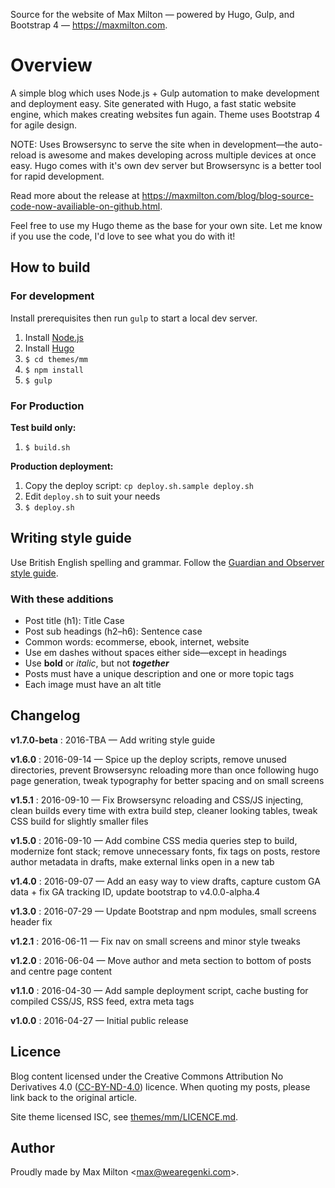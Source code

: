 Source for the website of Max Milton — powered by Hugo, Gulp, and Bootstrap 4 — <https://maxmilton.com>.

# Overview

A simple blog which uses Node.js + Gulp automation to make development and deployment easy. Site generated with Hugo, a fast static website engine, which makes creating websites fun again. Theme uses Bootstrap 4 for agile design.

NOTE: Uses Browsersync to serve the site when in development—the auto-reload is awesome and makes developing across multiple devices at once easy. Hugo comes with it's own dev server but Browsersync is a better tool for rapid development.

Read more about the release at <https://maxmilton.com/blog/blog-source-code-now-availiable-on-github.html>.

Feel free to use my Hugo theme as the base for your own site. Let me know if you use the code, I'd love to see what you do with it!

## How to build

### For development

Install prerequisites then run `gulp` to start a local dev server.

1. Install [Node.js](https://nodejs.org)
2. Install [Hugo](https://github.com/spf13/hugo/releases)
3. `$ cd themes/mm`
4. `$ npm install`
5. `$ gulp`

### For Production

**Test build only:**

1. `$ build.sh`

**Production deployment:**

1. Copy the deploy script: `cp deploy.sh.sample deploy.sh`
2. Edit `deploy.sh` to suit your needs
3. `$ deploy.sh`

## Writing style guide

Use British English spelling and grammar. Follow the [Guardian and Observer style guide](https://www.theguardian.com/info/series/guardian-and-observer-style-guide).

### With these additions

* Post title (h1): Title Case
* Post sub headings (h2–h6): Sentence case
* Common words: ecommerse, ebook, internet, website
* Use em dashes without spaces either side—except in headings
* Use **bold** or _italic_, but not **_together_**
* Posts must have a unique description and one or more topic tags
* Each image must have an alt title

## Changelog

**v1.7.0-beta**
:  2016-TBA — Add writing style guide

**v1.6.0**
:  2016-09-14 — Spice up the deploy scripts, remove unused directories, prevent Browsersync reloading more than once following hugo page generation, tweak typography for better spacing and on small screens

**v1.5.1**
:  2016-09-10 — Fix Browsersync reloading and CSS/JS injecting, clean builds every time with extra build step, cleaner looking tables, tweak CSS build for slightly smaller files

**v1.5.0**
:  2016-09-10 — Add combine CSS media queries step to build, modernize font stack; remove unnecessary fonts, fix tags on posts, restore author metadata in drafts, make external links open in a new tab

**v1.4.0**
:  2016-09-07 — Add an easy way to view drafts, capture custom GA data + fix GA tracking ID, update bootstrap to v4.0.0-alpha.4

**v1.3.0**
:  2016-07-29 — Update Bootstrap and npm modules, small screens header fix

**v1.2.1**
:  2016-06-11 — Fix nav on small screens and minor style tweaks

**v1.2.0**
:  2016-06-04 — Move author and meta section to bottom of posts and centre page content

**v1.1.0**
: 2016-04-30 — Add sample deployment script, cache busting for compiled CSS/JS, RSS feed, extra meta tags

**v1.0.0**
:  2016-04-27 — Initial public release

## Licence

Blog content licensed under the Creative Commons Attribution No Derivatives 4.0 ([CC-BY-ND-4.0](http://creativecommons.org/licenses/by-nd/4.0/legalcode)) licence. When quoting my posts, please link back to the original article.

Site theme licensed ISC, see [themes/mm/LICENCE.md](https://github.com/MaxMilton/MaxMilton.com/blob/master/themes/mm/LICENSE.md).

## Author

Proudly made by Max Milton &lt;<max@wearegenki.com>&gt;.
